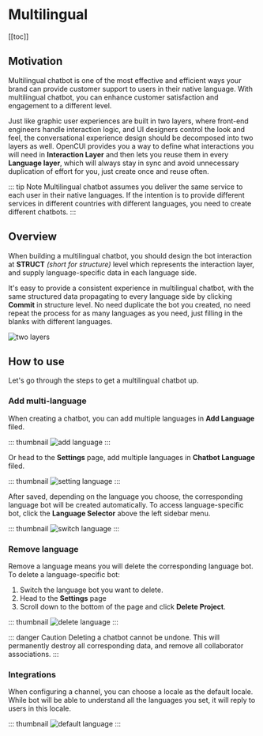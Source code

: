 # Multilingual

[[toc]]

## Motivation
Multilingual chatbot is one of the most effective and efficient ways your brand can provide customer support to users in their native language. With multilingual chatbot, you can enhance customer satisfaction and engagement to a different level. 

Just like graphic user experiences are built in two layers, where front-end engineers handle interaction logic, and UI designers control the look and feel, the conversational experience design should be decomposed into two layers as well. OpenCUI provides you a way to define what interactions you will need in **Interaction Layer** and then lets you reuse them in every **Language layer**, which will always stay in sync and avoid unnecessary duplication of effort for you, just create once and reuse often.

::: tip Note
Multilingual chatbot assumes you deliver the same service to each user in their native languages. If the intention is to provide different services in different countries with different languages, you need to create different chatbots. 
:::

## Overview
When building a multilingual chatbot, you should design the bot interaction at **STRUCT** *(short for structure)* level which represents the interaction layer, and supply language-specific data in each language side. 

It's easy to provide a consistent experience in multilingual chatbot, with the same structured data propagating to every language side by clicking **Commit** in structure level. No need duplicate the bot you created, no need repeat the process for as many languages as you need, just  filling in the blanks with different languages.

![two layers](/images/platform/multilingual/two_layers.png)

## How to use
Let's go through the steps to get a multilingual chatbot up.

### Add multi-language
When creating a chatbot, you can add multiple languages in **Add Language** filed. 

::: thumbnail
![add language](/images/platform/multilingual/add_language.png)
:::

Or head to the **Settings** page, add multiple languages in **Chatbot Language** filed.

::: thumbnail
![setting language](/images/platform/multilingual/setting_language.png)
:::

After saved, depending on the language you choose, the corresponding language bot will be created automatically. To access language-specific bot, click the **Language Selector** above the left sidebar menu.

::: thumbnail
![switch language](/images/platform/multilingual/switch_language.png)
:::

### Remove language
Remove a language means you will delete the corresponding language bot. To delete a language-specific bot: 
1. Switch the language bot you want to delete.
2. Head to the **Settings** page
3. Scroll down to the bottom of the page and click **Delete Project**.

::: thumbnail
![delete language](/images/platform/multilingual/delete_language.png)
:::

::: danger Caution 
Deleting a chatbot cannot be undone. This will permanently destroy all corresponding data, and remove all collaborator associations.
:::

### Integrations
When configuring a channel, you can choose a locale as the default locale. While bot will be able to understand all the languages you set, it will reply to users in this locale.

::: thumbnail
![default language](/images/platform/multilingual/default_language.png)
:::
